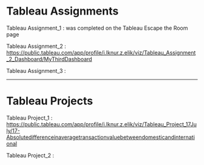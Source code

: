 # Tableau Assignments

Tableau Assignment_1 : was completed on the Tableau Escape the Room page

Tableau Assignment_2 : https://public.tableau.com/app/profile/i.lknur.z.elik/viz/Tableau_Assignment_2_Dashboard/MyThirdDashboard

Tableau Assignment_3 :

---------------------

# Tableau Projects

Tableau Project_1 : https://public.tableau.com/app/profile/i.lknur.z.elik/viz/Tableau_Project_17July/17-Absolutedifferenceinaveragetransactionvaluebetweendomesticandinternational

Tableau Project_2 :
